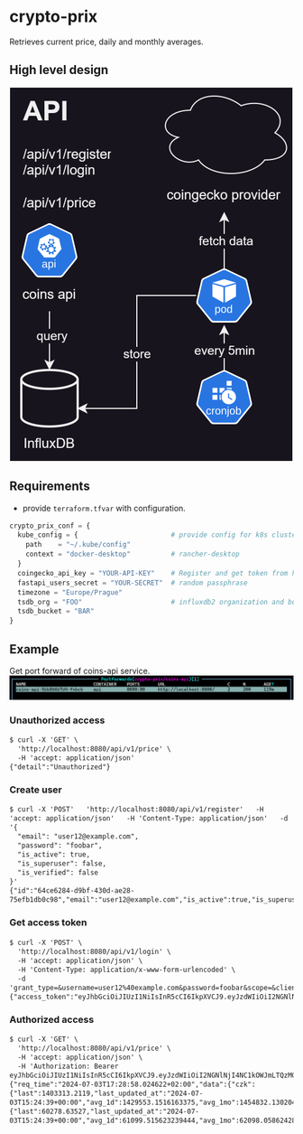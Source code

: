 # crypto-prix
Retrieves current price, daily and monthly averages.

## High level design
![high-level-design](diagrams/crypto-prix.drawio.svg)

## Requirements
- provide `terraform.tfvar` with configuration.
```terraform
crypto_prix_conf = {
  kube_config = {                       # provide config for k8s cluster
    path    = "~/.kube/config"
    context = "docker-desktop"          # rancher-desktop   
  }
  coingecko_api_key = "YOUR-API-KEY"    # Register and get token from https://www.coingecko.com/
  fastapi_users_secret = "YOUR-SECRET"  # random passphrase
  timezone = "Europe/Prague"
  tsdb_org = "FOO"                      # influxdb2 organization and bucket
  tsdb_bucket = "BAR"                   
}
```

## Example
Get port forward of coins-api service.
![port-forward](diagrams/portf.png)

### Unauthorized access
```shell
$ curl -X 'GET' \
  'http://localhost:8080/api/v1/price' \
  -H 'accept: application/json'
{"detail":"Unauthorized"}
```

### Create user
```shell
$ curl -X 'POST'   'http://localhost:8080/api/v1/register'   -H 'accept: application/json'   -H 'Content-Type: application/json'   -d '{
  "email": "user12@example.com",
  "password": "foobar",
  "is_active": true,
  "is_superuser": false,
  "is_verified": false
}'
{"id":"64ce6284-d9bf-430d-ae28-75efb1db0c98","email":"user12@example.com","is_active":true,"is_superuser":false,"is_verified":false}
```

### Get access token
```shell
$ curl -X 'POST' \
  'http://localhost:8080/api/v1/login' \
  -H 'accept: application/json' \
  -H 'Content-Type: application/x-www-form-urlencoded' \
  -d 'grant_type=&username=user12%40example.com&password=foobar&scope=&client_id=&client_secret='
{"access_token":"eyJhbGciOiJIUzI1NiIsInR5cCI6IkpXVCJ9.eyJzdWIiOiI2NGNlNjI4NC1kOWJmLTQzMGQtYWUyOC03NWVmYjFkYjBjOTgiLCJhdWQiOlsiZmFzdGFwaS11c2VyczphdXRoIl0sImV4cCI6MTcyMDAyMzk1MX0.H4OWDmcbD4_bAfbamie8Bz4ojGooQtjJno9KOo4z3mA","token_type":"bearer"}
```

### Authorized access
```shell
$ curl -X 'GET' \
  'http://localhost:8080/api/v1/price' \
  -H 'accept: application/json' \
  -H 'Authorization: Bearer eyJhbGciOiJIUzI1NiIsInR5cCI6IkpXVCJ9.eyJzdWIiOiI2NGNlNjI4NC1kOWJmLTQzMGQtYWUyOC03NWVmYjFkYjBjOTgiLCJhdWQiOlsiZmFzdGFwaS11c2VyczphdXRoIl0sImV4cCI6MTcyMDAyNDExOX0.DL0Tfqa8rzTpbJuS3XldSjYMV6eWTaIA9dT22e5bOn0'
{"req_time":"2024-07-03T17:28:58.024622+02:00","data":{"czk":{"last":1403313.2119,"last_updated_at":"2024-07-03T15:24:39+00:00","avg_1d":1429553.1516163375,"avg_1mo":1454832.1302047411},"usd":{"last":60278.63527,"last_updated_at":"2024-07-03T15:24:39+00:00","avg_1d":61099.515623239444,"avg_1mo":62098.05862428571}}}
```